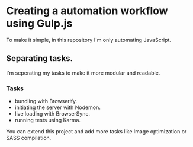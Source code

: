 # Creating a automation workflow using Gulp.js
To make it simple, in this repository I'm only automating JavaScript.

## Separating tasks.
I'm seperating my tasks to make it more modular and readable.

### Tasks
* bundling with Browserify.
* initiating the server with Nodemon.
* live loading with BrowserSync.
* running tests using Karma.

You can extend this project and add more tasks like Image optimization or SASS compilation.